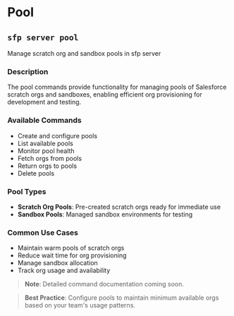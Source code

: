 # Pool

## `sfp server pool`

Manage scratch org and sandbox pools in sfp server

### Description

The pool commands provide functionality for managing pools of Salesforce scratch orgs and sandboxes, enabling efficient org provisioning for development and testing.

### Available Commands

* Create and configure pools
* List available pools
* Monitor pool health
* Fetch orgs from pools
* Return orgs to pools
* Delete pools

### Pool Types

- **Scratch Org Pools**: Pre-created scratch orgs ready for immediate use
- **Sandbox Pools**: Managed sandbox environments for testing

### Common Use Cases

- Maintain warm pools of scratch orgs
- Reduce wait time for org provisioning
- Manage sandbox allocation
- Track org usage and availability

> **Note**: Detailed command documentation coming soon.

> **Best Practice**: Configure pools to maintain minimum available orgs based on your team's usage patterns.